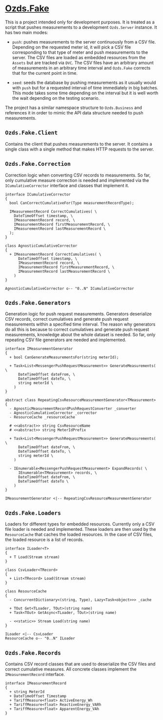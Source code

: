 # [Ozds.Fake](scripts/Ozds.Fake)

This is a project intended only for development purposes. It is treated as a
script that pushes measurements to a development `Ozds.Server` instance. It has
two main modes:

- `push`: pushes measurements to the server continuously from a CSV file.
  Depending on the requested meter id, it will pick a CSV file corresponding to
  that type of meter and push measurements to the server. The CSV files are
  loaded as embedded resources from the `Assets` but are tracked via `DVC`. The
  CSV files have an arbitrary amount of measurements in an arbitrary time
  interval and `Ozds.Fake` corrects that for the current point in time.

- `seed`: seeds the database by pushing measurements as it usually would with
  `push` but for a requested interval of time immediately in big batches. This
  mode takes some time depending on the interval but it is well worth the wait
  depending on the testing scenario.

The project has a similar namespace structure to `Ozds.Business` and references
it in order to mimic the API data structure needed to push measurements.

## `Ozds.Fake.Client`

Contains the client that pushes measurements to the server. It contains a single
class with a single method that makes HTTP requests to the server.

## `Ozds.Fake.Correction`

Correction logic when converting CSV records to measurements. So far, only
cumulative measure correction is needed and implemented via the
`ICumulativeCorrector` interface and classes that implement it.

```plantuml
interface ICumulativeCorrector
{
  bool CanCorrectCumulativeFor(Type measurementRecordType);

  IMeasurementRecord CorrectCumulatives( \
    DateTimeOffset timestamp, \
    IMeasurementRecord record, \
    IMeasurementRecord firstMeasurementRecord, \
    IMeasurementRecord lastMeasurementRecord \
  );
}

class AgnosticCumulativeCorrector
{
  + IMeasurementRecord CorrectCumulatives( \
      DateTimeOffset timestamp, \
      IMeasurementRecord record, \
      IMeasurementRecord firstMeasurementRecord, \
      IMeasurementRecord lastMeasurementRecord \
    )
}

AgnosticCumulativeCorrector o-- "0..N" ICumulativeCorrector
```

## `Ozds.Fake.Generators`

Generation logic for push request measurements. Generators deserialize CSV
records, correct cumulatives and generate push request measurements within a
specified time interval. The reason why generators do all this is because to
correct cumulatives and generate push request measurements, knowledge about the
whole dataset is needed. So far, only repeating CSV file generators are needed
and implemented.

```plantuml
interface IMeasurementGenerator
{
  + bool CanGenerateMeasurementsFor(string meterId);

  + Task<List<MessengerPushRequestMeasurement>> GenerateMeasurements( \
      DateTimeOffset dateFrom, \
      DateTimeOffset dateTo, \
      string meterId \
    )
}

abstract class RepeatingCsvResourceMeasurementGenerator<TMeasurement>
{
  - AgnosticMeasurementRecordPushRequestConverter _converter
  - AgnosticCumulativeCorrector _corrector
  - ResourceCache _resourceCache

  # <<abstract>> string CsvResourceName
  # <<abstract>> string MeterIdPrefix

  + Task<List<MessengerPushRequestMeasurement>> GenerateMeasurements( \
      DateTimeOffset dateFrom, \
      DateTimeOffset dateTo, \
      string meterId \
    )

  - IEnumerable<MessengerPushRequestMeasurement> ExpandRecords( \
      IEnumerable<TMeasurement> records, \
      DateTimeOffset dateFrom, \
      DateTimeOffset dateTo \
    )
}

IMeasurementGenerator <|-- RepeatingCsvResourceMeasurementGenerator
```

## `Ozds.Fake.Loaders`

Loaders for different types for embedded resources. Currently only a CSV file
loader is needed and implemented. These loaders are then used by the
`ResourceCache` that caches the loaded resources. In the case of CSV files, the
loaded resource is a list of records.

```plantuml
interface ILoader<T>
{
  + T Load(Stream stream)
}

class CsvLoader<TRecord>
{
  + List<TRecord> Load(Stream stream)
}

class ResourceCache
{
  - ConcurrentDictionary<(string, Type), Lazy<Task<object>>> _cache

  + TOut Get<TLoader, TOut>(string name)
  + Task<TOut> GetAsync<TLoader, TOut>(string name)

  - <<static>> Stream Load(string name)
}

ILoader <|-- CsvLoader
ResourceCache o-- "0..N" ILoader
```

## `Ozds.Fake.Records`

Contains CSV record classes that are used to deserialize the CSV files and
correct cumulative measures. All concrete classes implement the
`IMeasurementRecord` interface.

```plantuml
interface IMeasurementRecord
{
  + string MeterId
  + DateTimeOffset Timestamp
  + TariffMeasure<float> ActiveEnergy_Wh
  + TariffMeasure<float> ReactiveEnergy_VARh
  + TariffMeasure<float> ApparentEnergy_VAh
}
```
